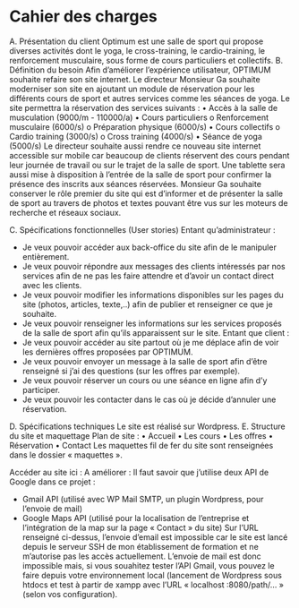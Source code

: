 <h1>Cahier des charges</h1>

A.	Présentation du client
Optimum est une salle de sport qui propose diverses activités dont le yoga, le cross-training, le cardio-training, le renforcement musculaire, sous forme de cours particuliers et collectifs.
B.	Définition du besoin
Afin d’améliorer l’expérience utilisateur, OPTIMUM souhaite refaire son site internet. Le directeur Monsieur Ga souhaite moderniser son site en ajoutant un module de réservation pour les différents cours de sport et autres services comme les séances de yoga.
Le site permettra la réservation des services suivants :
•	Accès à la salle de musculation (9000/m - 110000/a)
•	Cours particuliers
o	Renforcement musculaire (6000/s)
o	Préparation physique (6000/s)
•	Cours collectifs
o	Cardio training (3000/s)
o	Cross training (4000/s)
•	Séance de yoga (5000/s)
Le directeur souhaite aussi rendre ce nouveau site internet accessible sur mobile car beaucoup de clients réservent des cours pendant leur journée de travail ou sur le trajet de la salle de sport. Une tablette sera aussi mise à disposition à l’entrée de la salle de sport pour confirmer la présence des inscrits aux séances réservées. Monsieur Ga souhaite conserver le rôle premier du site qui est d’informer et de présenter la salle de sport au travers de photos et textes pouvant être vus sur les moteurs de recherche et réseaux sociaux.

C.	Spécifications fonctionnelles (User stories)
Entant qu’administrateur :
-	Je veux pouvoir accéder aux back-office du site afin de le manipuler entièrement.
-	Je veux pouvoir répondre aux messages des clients intéressés par nos services afin de ne pas les faire attendre et d’avoir un contact direct avec les clients.
-	Je veux pouvoir modifier les informations disponibles sur les pages du site (photos, articles, texte,..) afin de publier et renseigner ce que je souhaite.
-	Je veux pouvoir renseigner les informations sur les services proposés de la salle de sport afin qu’ils apparaissent sur le site.
Entant que client :
-	Je veux pouvoir accéder au site partout où je me déplace afin de voir les dernières offres proposées par OPTIMUM.
-	Je veux pouvoir envoyer un message à la salle de sport afin d’être renseigné si j’ai des questions (sur les offres par exemple).
-	Je veux pouvoir réserver un cours ou une séance en ligne afin d’y participer.
-	Je veux pouvoir les contacter dans le cas où je décide d’annuler une réservation.

D.	Spécifications techniques
Le site est réalisé sur Wordpress.
E.	Structure du site et maquettage
Plan de site :
•	Accueil
•	Les cours
•	Les offres
•	Réservation
•	Contact
Les maquettes fil de fer du site sont renseignées dans le dossier « maquettes ».

Accéder au site ici : 
A améliorer :
Il faut savoir que j’utilise deux API de Google dans ce projet :
-	Gmail API (utilisé avec WP Mail SMTP, un plugin Wordpress, pour l’envoie de mail)
-	Google Maps API (utilisé pour la localisation de l’entreprise et l’intégration de la map sur la page « Contact » du site)
Sur l’URL renseigné ci-dessus, l’envoie d’email est impossible car le site est lancé depuis le serveur SSH de mon établissement de formation et ne m’autorise pas les accès actuellement. L’envoie de mail est donc impossible mais, si vous souahitez tester l’API Gmail, vous pouvez le faire depuis votre environnement local (lancement de Wordpress sous htdocs et test à partir de xampp avec l’URL « localhost :8080/path/… » (selon vos configuration).

